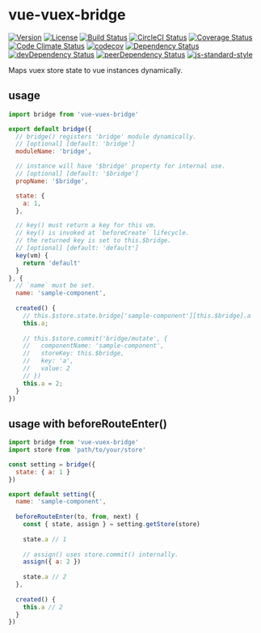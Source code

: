 # vue-vuex-bridge

[![Version](https://img.shields.io/npm/v/vue-vuex-bridge.svg)](https://www.npmjs.com/package/vue-vuex-bridge)
[![License](https://img.shields.io/npm/l/vue-vuex-bridge.svg)](https://www.npmjs.com/package/vue-vuex-bridge)
[![Build Status](https://travis-ci.org/ooxif/vue-vuex-bridge.svg)](https://travis-ci.org/ooxif/vue-vuex-bridge)
[![CircleCI Status](https://circleci.com/gh/ooxif/vue-vuex-bridge.svg?style=shield)](https://circleci.com/gh/ooxif/vue-vuex-bridge)
[![Coverage Status](https://img.shields.io/coveralls/ooxif/vue-vuex-bridge/master.svg)](https://coveralls.io/github/ooxif/vue-vuex-bridge?branch=master)
[![Code Climate Status](https://codeclimate.com/github/ooxif/vue-vuex-bridge.svg)](https://codeclimate.com/github/ooxif/vue-vuex-bridge)
[![codecov](https://codecov.io/gh/ooxif/vue-vuex-bridge/branch/master/graph/badge.svg)](https://codecov.io/gh/ooxif/vue-vuex-bridge)
[![Dependency Status](https://david-dm.org/ooxif/vue-vuex-bridge.svg)](https://david-dm.org/ooxif/vue-vuex-bridge)
[![devDependency Status](https://david-dm.org/ooxif/vue-vuex-bridge/dev-status.svg)](https://david-dm.org/ooxif/vue-vuex-bridge/?type=dev)
[![peerDependency Status](https://david-dm.org/ooxif/vue-vuex-bridge/peer-status.svg)](https://david-dm.org/ooxif/vue-vuex-bridge/?type=peer)
[![js-standard-style](https://img.shields.io/badge/code%20style-standard-brightgreen.svg)](http://standardjs.com)

Maps vuex store state to vue instances dynamically.

## usage

```javascript
import bridge from 'vue-vuex-bridge'

export default bridge({
  // bridge() registers 'bridge' module dynamically. 
  // [optional] [default: 'bridge']
  moduleName: 'bridge',

  // instance will have '$bridge' property for internal use.
  // [optional] [default: '$bridge']
  propName: '$bridge',

  state: {
    a: 1,
  },

  // key() must return a key for this vm.
  // key() is invoked at `beforeCreate` lifecycle.
  // the returned key is set to this.$bridge.
  // [optional] [default: 'default']
  key(vm) {
    return 'default'
  }
}, {
  // `name` must be set.
  name: 'sample-component',
  
  created() {
    // this.$store.state.bridge['sample-component'][this.$bridge].a
    this.a;
    
    // this.$store.commit('bridge/mutate', {
    //   componentName: 'sample-component',
    //   storeKey: this.$bridge,
    //   key: 'a',
    //   value: 2
    // })
    this.a = 2;
  }
})
```

## usage with beforeRouteEnter()

```javascript
import bridge from 'vue-vuex-bridge'
import store from 'path/to/your/store'

const setting = bridge({
  state: { a: 1 }
})

export default setting({
  name: 'sample-component',
  
  beforeRouteEnter(to, from, next) {
    const { state, assign } = setting.getStore(store)
    
    state.a // 1
    
    // assign() uses store.commit() internally.
    assign({ a: 2 })
    
    state.a // 2
  },
  
  created() {
    this.a // 2
  }
})
```
